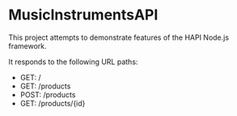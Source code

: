 MusicInstrumentsAPI
===================

This project attempts to demonstrate features of the HAPI Node.js framework.

It responds to the following URL paths:
* GET:  /
* GET:  /products
* POST: /products
* GET:  /products/{id}
